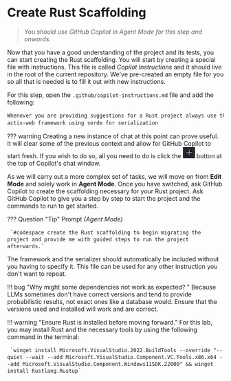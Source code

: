 # Create Rust Scaffolding

> *You should use GitHub Copilot in Agent Mode for this step and onwards.*

Now that you have a good understanding of the project and its tests, you can start creating the Rust scaffolding. You will start by creating a special file with instructions. This file is called _Copilot Instructions_ and it should live in the root of the current repository. We've pre-created an empty file for you so all that is needed is to fill it out with new instructions.

For this step, open the `.github/copilot-instructions.md` file and add the
following:

```markdown
Whenever you are providing suggestions for a Rust project always use the
actix-web framework using serde for serialization
```

??? warning 
     Creating a new instance of chat at this point can prove useful. It will clear some of the previous context and allow for GitHub Copilot to start fresh. If you wish to do so, all you need to do is click the ![New Chat Button on GitHub Copilot](./media/copilot-newchat.png) button at the top of Copilot's chat window.

As we will carry out a more complex set of tasks, we will move on from **Edit Mode** and solely work in **Agent Mode**. Once you have switched, ask GitHub Copilot to create the scaffolding necessary for your Rust project. Ask GitHub Copilot to give you a step by step to start the project and the commands to run to get started.



??? Question "Tip"
     Prompt *(Agent Mode)*
     
     `#codespace create the Rust scaffolding to begin migrating the project and provide me with guided steps to run the project afterwards.`


The framework and the serializer should automatically be included without you having to specify it. This file can be used for any other instruction you don't want to repeat.


!!! bug "Why might some dependencies not work as expected? "
     Because LLMs sometimes don't have correct versions and tend to provide probabilistic results, not exact ones like a database would. Ensure that the versions used and installed will work and are correct.


!!! warning "Ensure Rust is installed before moving forward."
     For this lab, you may install Rust and the necessary tools by using the following command in the terminal:

     `winget install Microsoft.VisualStudio.2022.BuildTools --override "--quiet --wait --add Microsoft.VisualStudio.Component.VC.Tools.x86.x64 --add Microsoft.VisualStudio.Component.Windows11SDK.22000" && winget install Rustlang.Rustup`
